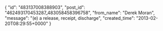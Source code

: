  {
   "id": "483137008388903",
   "post_id": "462493170453287_483058458396758",
   "from_name": "Derek Moran",
   "message": "(e) a release, receipt, discharge",
   "created_time": "2013-02-20T08:29:55+0000"
 }
